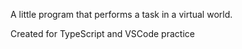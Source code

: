 A little program that performs a task in a virtual world.

Created for TypeScript and VSCode practice
